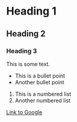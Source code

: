 # Heading 1
## Heading 2
### Heading 3

This is some text.

* This is a bullet point
* Another bullet point

1. This is a numbered list
2. Another numbered list

[Link to Google](https://www.google.com)
